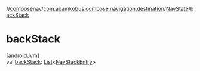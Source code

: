 //[composenav](../../../index.md)/[com.adamkobus.compose.navigation.destination](../index.md)/[NavState](index.md)/[backStack](back-stack.md)

# backStack

[androidJvm]\
val [backStack](back-stack.md): [List](https://kotlinlang.org/api/latest/jvm/stdlib/kotlin.collections/-list/index.html)&lt;[NavStackEntry](../-nav-stack-entry/index.md)&gt;
